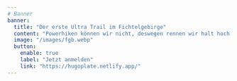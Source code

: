 ```yaml
---
# Banner
banner:
  title: "Der erste Ultra Trail im Fichtelgebirge"
  content: "Powerhiken können wir nicht, deswegen rennen wir halt hoch."
  image: "/images/fgb.webp"
  button:
    enable: true
    label: "Jetzt anmelden"
    link: "https://hugoplate.netlify.app/"
---
```


